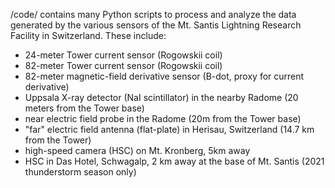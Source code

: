 /code/ contains many Python scripts to process and analyze the data generated by the various sensors of the Mt. Santis Lightning Research Facility in Switzerland.
These include:
- 24-meter Tower current sensor (Rogowskii coil)
- 82-meter Tower current sensor (Rogowskii coil)
- 82-meter magnetic-field derivative sensor (B-dot, proxy for current derivative)
- Uppsala X-ray detector (NaI scintillator) in the nearby Radome (20 meters from the Tower base)
- near electric field probe in the Radome (20m from the Tower base)
- "far" electric field antenna (flat-plate) in Herisau, Switzerland (14.7 km from the Tower)
- high-speed camera (HSC) on Mt. Kronberg, 5km away
- HSC in Das Hotel, Schwagalp, 2 km away at the base of Mt. Santis (2021 thunderstorm season only)

